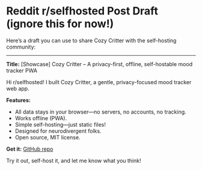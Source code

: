 # Reddit r/selfhosted Post Draft (ignore this for now!)

Here’s a draft you can use to share Cozy Critter with the self-hosting community:

---

**Title:** [Showcase] Cozy Critter – A privacy-first, offline, self-hostable mood tracker PWA

Hi r/selfhosted! I built Cozy Critter, a gentle, privacy-focused mood tracker web app.

**Features:**
- All data stays in your browser—no servers, no accounts, no tracking.
- Works offline (PWA).
- Simple self-hosting—just static files!
- Designed for neurodivergent folks.
- Open source, MIT license.

**Get it:** [GitHub repo](https://github.com/CatgirlRika/CozyCritters)

Try it out, self-host it, and let me know what you think!
